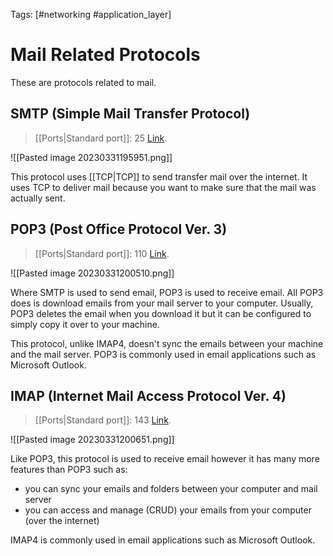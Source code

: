 Tags: [#networking #application_layer]

# Mail Related Protocols

These are protocols related to mail.

## SMTP (Simple Mail Transfer Protocol)

>[[Ports|Standard port]]: 25
>[Link](https://en.wikipedia.org/wiki/Simple_Mail_Transfer_Protocol).

![[Pasted image 20230331195951.png]]

This protocol uses [[TCP|TCP]] to send transfer mail over the internet. It uses TCP to deliver mail because you want to make sure that the mail was actually sent.

## POP3 (Post Office Protocol Ver. 3)

>[[Ports|Standard port]]: 110
>[Link](https://en.wikipedia.org/wiki/Post_Office_Protocol).

![[Pasted image 20230331200510.png]]

Where SMTP is used to send email, POP3 is used to receive email. All POP3 does is download emails from your mail server to your computer. Usually, POP3 deletes the email when you download it but it can be configured to simply copy it over to your machine.

This protocol, unlike IMAP4, doesn't sync the emails between your machine and the mail server. POP3 is commonly used in email applications such as Microsoft Outlook.

## IMAP (Internet Mail Access Protocol Ver. 4)

>[[Ports|Standard port]]: 143
>[Link](https://en.wikipedia.org/wiki/Internet_Message_Access_Protocol).

![[Pasted image 20230331200651.png]]

Like POP3, this protocol is used to receive email however it has many more features than POP3 such as:

- you can sync your emails and folders between your computer and mail server
- you can access and manage (CRUD) your emails from your computer (over the internet)

IMAP4 is commonly used in email applications such as Microsoft Outlook.
